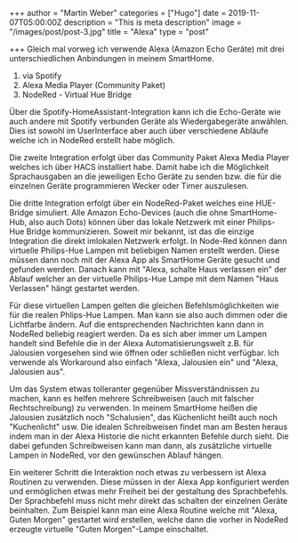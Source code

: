 +++
author = "Martin Weber"
categories = ["Hugo"]
date = 2019-11-07T05:00:00Z
description = "This is meta description"
image = "/images/post/post-3.jpg"
title = "Alexa"
type = "post"

+++
Gleich mal vorweg ich verwende Alexa (Amazon Echo Geräte) mit drei unterschiedlichen Anbindungen in meinem SmartHome.

1. via Spotify
2. Alexa Media Player (Community Paket)
3. NodeRed - Virtual Hue Bridge

Über die Spotify-HomeAssistant-Integration kann ich die Echo-Geräte wie auch andere mit Spotify verbunden Geräte als Wiedergabegeräte anwählen. Dies ist sowohl im UserInterface aber auch über verschiedene Abläufe welche ich in NodeRed erstellt habe möglich.

Die zweite Integration erfolgt über das Community Paket Alexa Media Player welches ich über HACS installiert habe. Damit habe ich die Möglichkeit Sprachausgaben an die jeweiligen Echo Geräte zu senden bzw. die für die einzelnen Geräte programmieren Wecker oder Timer auszulesen.

Die dritte Integration erfolgt über ein NodeRed-Paket welches eine HUE-Bridge simuliert. Alle Amazon Echo-Devices (auch die ohne SmartHome-Hub, also auch Dots) können über das lokale Netzwerk mit einer Philips-Hue Bridge kommunizieren. Soweit mir bekannt, ist das die einzige Integration die direkt imlokalen Netzwerk erfolgt. In Node-Red können dann virtuelle Philips-Hue Lampen mit beliebigen Namen erstellt werden. Diese müssen dann noch mit der Alexa App als SmartHome Geräte gesucht und gefunden werden. Danach kann mit "Alexa, schalte Haus verlassen ein" der Ablauf welcher an der virtuelle Philips-Hue Lampe mit dem Namen "Haus Verlassen" hängt gestartet werden.

Für diese virtuellen Lampen gelten die gleichen Befehlsmöglichkeiten wie für die realen Phlips-Hue Lampen. Man kann sie also auch dimmen oder die Lichtfarbe ändern. Auf die entsprechenden Nachrichten kann dann in NodeRed beliebig reagiert werden. Da es sich aber immer um Lampen handelt sind Befehle die in der Alexa Automatisierungswelt z.B. für Jalousien vorgesehen sind wie öffnen oder schließen nicht verfügbar. Ich verwende als Workaround also einfach "Alexa, Jalousien ein" und "Alexa, Jalousien aus".

Um das System etwas tolleranter gegenüber Missverständnissen zu machen, kann es helfen mehrere Schreibweisen (auch mit falscher Rechtschreibung) zu verwenden. In meinem SmartHome heißen die Jalousien zusätzlich noch "Schalusien", das Küchenlicht heißt auch noch "Kuchenlicht" usw. Die idealen Schreibweisen findet man am Besten heraus indem man in der Alexa Historie die nicht erkannten Befehle durch sieht. Die dabei gefunden Schreibweisen kann man dann, als zusätzliche virtuelle Lampen in NodeRed, vor den gewünschen Ablauf hängen.

Ein weiterer Schritt die Interaktion noch etwas zu verbessern ist Alexa Routinen zu verwenden. Diese müssen in der Alexa App konfiguriert werden und ermöglichen etwas mehr Freiheit bei der gestaltung des Sprachbefehls. Der Sprachbefehl muss nicht mehr direkt das schalten der einzelnen Geräte beinhalten. Zum Beispiel kann man eine Alexa Routine welche mit "Alexa, Guten Morgen" gestartet wird erstellen, welche dann die vorher in NodeRed erzeugte virtuelle "Guten Morgen"-Lampe einschaltet.